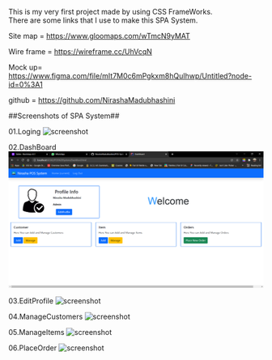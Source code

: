
This is my very first project made by using CSS FrameWorks.<br>
There are some links that I use to make this SPA System.

Site map = https://www.gloomaps.com/wTmcN9yMAT

Wire frame = https://wireframe.cc/UhVcqN

Mock up= https://www.figma.com/file/mIt7M0c6mPgkxm8hQuIhwp/Untitled?node-id=0%3A1

github = https://github.com/NirashaMadubhashini


##Screenshots of SPA System##


01.Loging
![screenshot](assets/posImg/login.png)

02.DashBoard
![screenshot](assets/posImg/Dashboard.png)

03.EditProfile
![screenshot](assets/posImg/editProfile.png)

04.ManageCustomers
![screenshot](assets/posImg/Manage%20Customer.png)

05.ManageItems
![screenshot](assets/posImg/Manage%20Item.png)

06.PlaceOrder
![screenshot](assets/posImg/Place%20Order.png)

